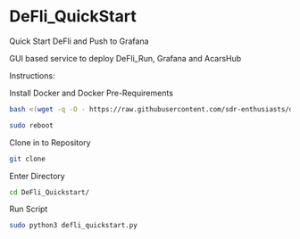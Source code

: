 # DeFli_QuickStart
Quick Start DeFli and Push to Grafana

GUI based service to deploy DeFli_Run, Grafana and AcarsHub 

Instructions: 

Install Docker and Docker Pre-Requirements 

```bash
bash <(wget -q -O - https://raw.githubusercontent.com/sdr-enthusiasts/docker-install/main/docker-install.sh)
```
```bash
sudo reboot
```

Clone in to Repository 

```bash
git clone
```

Enter Directory 

```bash
cd DeFli_Quickstart/
```

Run Script 

```bash
sudo python3 defli_quickstart.py
```
